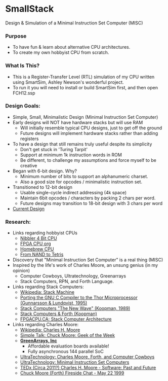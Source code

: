 # SmallStack
Design &amp; Simulation of a Minimal Instruction Set Computer (MISC)

### Purpose
- To have fun & learn about alternative CPU architectures.
- To create my own hobbyist CPU from scratch.

### What Is This?
- This is a Register-Transfer Level (RTL) simulation of my CPU written using SmartSim, Ashley Newson's wonderful project.
- To run it you will need to install or build SmartSim first, and then open FCH12.ssp

### Design Goals:
- Simple, Small, Minimalistic Design (Minimal Instruction Set Computer)
- Early designs will NOT have hardware stacks but will use RAM
    - Will initially resemble typical CPU designs, just to get off the ground
    - Future designs will implement hardware stacks rather than adding registers
- To have a design that still remains truly useful despite its simplicity
    - Don't get stuck in 'Turing Tarpit'
    - Support at minimum 1k instruction words in ROM
    - Be different, to challenge my assumptions and force myself to be creative
- Began with 6-bit design.  Why?
    - Minimum number of bits to support an alphanumeric charset.
    - Also a good size for opcodes / minimalistic instruction set.
- Transitioned to 12-bit design
    - Usable single-cycle indirect addressing (4k space)
    - Maintain 6bit opcodes / characters by packing 2 chars per word.
    - Future designs  may transition to 18-bit design with 3 chars per word
- [Current Design](https://github.com/RayFoulk/SmallStack/blob/master/Documents/DesignFCH12.md)

### Research:
- Links regarding hobbyist CPUs
    - [Nibbler 4 Bit CPU](http://www.bigmessowires.com/nibbler/)
    - [FPGA CPU org](http://www.fpgacpu.org/)
    - [Homebrew CPU](http://www.homebrewcpu.com/)
    - [From NAND to Tetris](http://www.nand2tetris.org/)
- Discovery that "Minimal Instruction Set Computer" is a real thing (MISC)
- Inspired by the life's work of Charles Moore, an unsung genius (in my opinion)
    - Computer Cowboys, Ultratechnology, Greenarrays
    - Stack Computers, RPN, and Forth Language.
- Links regarding Stack Computers:
    - [Wikipedia: Stack Machine](https://en.wikipedia.org/wiki/Stack_machine)
    - [Porting the GNU C Compiler to the Thor Microprocessor (Gunnarsson & Lundqvist, 1995)](http://tlundqvist.org/Publications/thesis95/ThorGCC.pdf)
    - [Stack Computers "The New Wave" (Koopman, 1989)](https://users.ece.cmu.edu/~koopman/stack_computers/)
    - [Stack Computers & Forth (Koopman)](https://users.ece.cmu.edu/~koopman/stack.html)
    - [FPGACPU.CA: Stack Computer Architecture](http://fpgacpu.ca/stack/index.html)
- Links regarding Charles Moore:
    - [Wikipedia: Charles H. Moore](https://en.wikipedia.org/wiki/Charles_H._Moore)
    - [Simple Talk: Chuck Moore: Geek of the Week](https://www.simple-talk.com/opinion/geek-of-the-week/chuck-moore-geek-of-the-week/)
    - [<b>GreenArrays, Inc</b>](http://www.greenarraychips.com/)
        - Affordable evaluation boards available!
        - Fully asynchronous 144 parallel SoC 
    - [UltraTechnology: Charles Moore, Forth, and Computer Cowboys](http://www.ultratechnology.com/cowboys.html)
    - [UltraTechnology: Minimal Instruction Set Computers](http://www.ultratechnology.com/misc.html)
    - [TEDx (Circa 2011?) Charles H. Moore - Software: Past and Future](https://www.youtube.com/watch?v=tb0_V7Tc5MU)
    - [Chuck Moore (Forth) Fireside Chat - May 22 1999](https://www.youtube.com/watch?v=N1FUY6g5crA)

